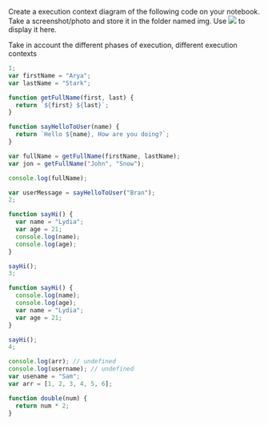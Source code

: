 Create a execution context diagram of the following code on your notebook. Take a screenshot/photo and store it in the folder named img. Use ![](./img/image-name.png) to display it here.

Take in account the different phases of execution, different execution contexts

```js
1;
var firstName = "Arya";
var lastName = "Stark";

function getFullName(first, last) {
  return `${first} ${last}`;
}

function sayHelloToUser(name) {
  return `Hello ${name}, How are you doing?`;
}

var fullName = getFullName(firstName, lastName);
var jon = getFullName("John", "Snow");

console.log(fullName);

var userMessage = sayHelloToUser("Bran");
2;

function sayHi() {
  var name = "Lydia";
  var age = 21;
  console.log(name);
  console.log(age);
}

sayHi();
3;

function sayHi() {
  console.log(name);
  console.log(age);
  var name = "Lydia";
  var age = 21;
}

sayHi();
4;

console.log(arr); // undefined
console.log(username); // undefined
var usename = "Sam";
var arr = [1, 2, 3, 4, 5, 6];

function double(num) {
  return num * 2;
}
```
